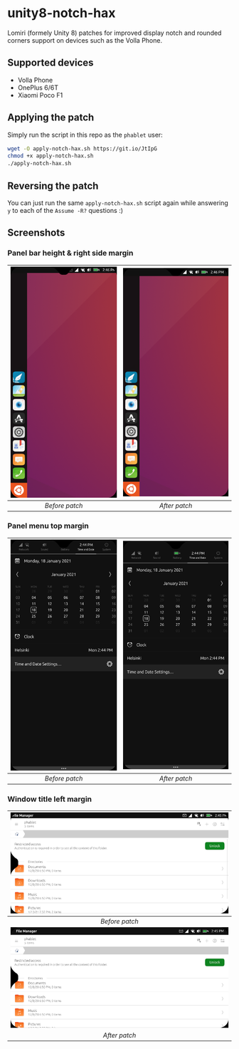 # unity8-notch-hax
Lomiri (formely Unity 8) patches for improved display notch and rounded corners support on devices such as the Volla Phone.

## Supported devices
* Volla Phone
* OnePlus 6/6T
* Xiaomi Poco F1

## Applying the patch
Simply run the script in this repo as the `phablet` user:
```bash
wget -O apply-notch-hax.sh https://git.io/JtIpG
chmod +x apply-notch-hax.sh
./apply-notch-hax.sh
```

## Reversing the patch
You can just run the same `apply-notch-hax.sh` script again while answering `y` to each of the `Assume -R?` questions :)

## Screenshots

### Panel bar height & right side margin
| ![images/1.png](images/1.png) | ![images/2.png](images/2.png) |
|:--:|:--:|
| *Before patch* | *After patch* |

### Panel menu top margin
| ![images/3.png](images/3.png) | ![images/4.png](images/4.png) |
|:--:|:--:|
| *Before patch* | *After patch* |

### Window title left margin
| ![images/5.png](images/5.png) |
|:--:|
| *Before patch* |
| ![images/6.png](images/6.png) |
| *After patch* |
